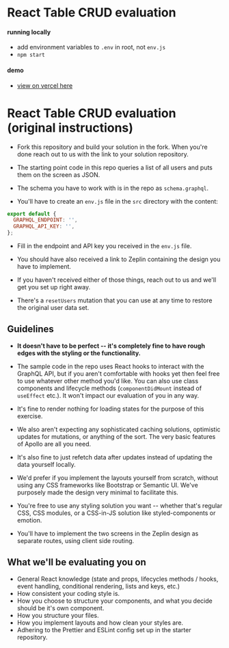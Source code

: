# React Table CRUD evaluation

#### running locally

- add environment variables to `.env` in root, not `env.js`
- `npm start`

#### demo

- [view on vercel here](https://react-table-crud.vercel.app/)

# React Table CRUD evaluation (original instructions)

- Fork this repository and build your solution in the fork. When you're done reach out to us with the link to your solution repository.

- The starting point code in this repo queries a list of all users and puts them on the screen as JSON.

- The schema you have to work with is in the repo as `schema.graphql`.

- You'll have to create an `env.js` file in the `src` directory with the content:

```js
export default {
  GRAPHQL_ENDPOINT: '',
  GRAPHQL_API_KEY: '',
};
```

- Fill in the endpoint and API key you received in the `env.js` file.

- You should have also received a link to Zeplin containing the design you have to implement.

- If you haven't received either of those things, reach out to us and we'll get you set up right away.

- There's a `resetUsers` mutation that you can use at any time to restore the original user data set.

## Guidelines

- **It doesn't have to be perfect -- it's completely fine to have rough edges with the styling or the functionality.**

- The sample code in the repo uses React hooks to interact with the GraphQL API, but if you aren't comfortable with hooks yet then feel free to use whatever other method you'd like. You can also use class components and lifecycle methods (`componentDidMount` instead of `useEffect` etc.). It won't impact our evaluation of you in any way.

- It's fine to render nothing for loading states for the purpose of this exercise.

- We also aren't expecting any sophisticated caching solutions, optimistic updates for mutations, or anything of the sort. The very basic features of Apollo are all you need.

- It's also fine to just refetch data after updates instead of updating the data yourself locally.

- We'd prefer if you implement the layouts yourself from scratch, without using any CSS frameworks like Bootstrap or Semantic UI. We've purposely made the design very minimal to facilitate this.

- You're free to use any styling solution you want -- whether that's regular CSS, CSS modules, or a CSS-in-JS solution like styled-components or emotion.

- You'll have to implement the two screens in the Zeplin design as separate routes, using client side routing.

## What we'll be evaluating you on

- General React knowledge (state and props, lifecycles methods / hooks, event handling, conditional rendering, lists and keys, etc.)
- How consistent your coding style is.
- How you choose to structure your components, and what you decide should be it's own component.
- How you structure your files.
- How you implement layouts and how clean your styles are.
- Adhering to the Prettier and ESLint config set up in the starter repository.
